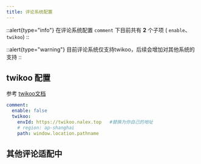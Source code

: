 ```yaml
---
title: 评论系统配置
---
```


::alert{type="info"}
在评论系统配置 `comment` 下目前共有 **2** 个子项 ( `enable`、`twikoo`)
::

::alert{type="warning"}
目前评论系统仅支持twikoo，后续会增加对其他系统的支持
::

## twikoo 配置
参考 [twikoo文档](https://twikoo.js.org)

```yaml [_config.acrylic.yml]
comment:
  enable: false
  twikoo: 
    envId: https://twikoo.nalex.top   #替换为你自己的地址
    # region: ap-shanghai
    path: window.location.pathname
```


## 其他评论适配中
